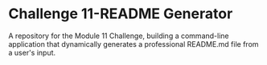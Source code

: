 # Challenge 11-README Generator

A repository for the Module 11 Challenge, building a command-line application that dynamically generates a professional README.md file from a user's input.
